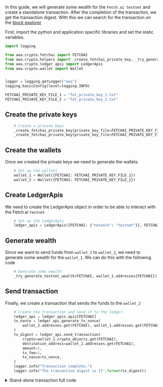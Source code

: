 In this guide, we will generate some wealth for the `Fetch.ai testnet` and create a standalone transaction. After the completion of the transaction,
we get the transaction digest. With this we can search for the transaction on the <a href='https://explore-testnet.fetch.ai'>block explorer</a>

First, import the python and application specific libraries and set the static variables.

``` python
import logging

from aea.crypto.fetchai import FETCHAI
from aea.crypto.helpers import _create_fetchai_private_key, _try_generate_testnet_wealth
from aea.crypto.ledger_apis import LedgerApis
from aea.crypto.wallet import Wallet


logger = logging.getLogger("aea")
logging.basicConfig(level=logging.INFO)

FETCHAI_PRIVATE_KEY_FILE_1 = "fet_private_key_1.txt"
FETCHAI_PRIVATE_KEY_FILE_2 = "fet_private_key_2.txt"
```

## Create the private keys

``` python
    # Create a private keys
    _create_fetchai_private_key(private_key_file=FETCHAI_PRIVATE_KEY_FILE_1)
    _create_fetchai_private_key(private_key_file=FETCHAI_PRIVATE_KEY_FILE_2)
```

## Create the wallets

Once we created the private keys we need to generate the wallets.

``` python
    # Set up the wallets
    wallet_1 = Wallet({FETCHAI: FETCHAI_PRIVATE_KEY_FILE_1})
    wallet_2 = Wallet({FETCHAI: FETCHAI_PRIVATE_KEY_FILE_2})
```

## Create LedgerApis

We need to create the LedgerApis object in order to be able to interact with the Fetch.ai `testnet`
``` python
    # Set up the LedgerApis
    ledger_apis = LedgerApis({FETCHAI: {"network": "testnet"}}, FETCHAI)
```

## Generate wealth

Since we want to send funds from `wallet_1` to `wallet_2`, we need to generate some wealth for the `wallet_1`. We can
do this with the following code
``` python
    # Generate some wealth
    _try_generate_testnet_wealth(FETCHAI, wallet_1.addresses[FETCHAI])
```

## Send transaction

Finally, we create a transaction that sends the funds to the `wallet_2`

``` python
    # Create the transaction and send it to the ledger.
    ledger_api = ledger_apis.apis[FETCHAI]
    tx_nonce = ledger_api.generate_tx_nonce(
        wallet_2.addresses.get(FETCHAI), wallet_1.addresses.get(FETCHAI)
    )
    tx_digest = ledger_api.send_transaction(
        crypto=wallet_1.crypto_objects.get(FETCHAI),
        destination_address=wallet_2.addresses.get(FETCHAI),
        amount=1,
        tx_fee=1,
        tx_nonce=tx_nonce,
    )
    logger.info("Transaction complete.")
    logger.info("The transaction digest is {}".format(tx_digest))
```

<details><summary>Stand-alone transaction full code</summary>

``` python
import logging

from aea.crypto.fetchai import FETCHAI
from aea.crypto.helpers import _create_fetchai_private_key, _try_generate_testnet_wealth
from aea.crypto.ledger_apis import LedgerApis
from aea.crypto.wallet import Wallet


logger = logging.getLogger("aea")
logging.basicConfig(level=logging.INFO)

FETCHAI_PRIVATE_KEY_FILE_1 = "fet_private_key_1.txt"
FETCHAI_PRIVATE_KEY_FILE_2 = "fet_private_key_2.txt"


def run():
    # Create a private keys
    _create_fetchai_private_key(private_key_file=FETCHAI_PRIVATE_KEY_FILE_1)
    _create_fetchai_private_key(private_key_file=FETCHAI_PRIVATE_KEY_FILE_2)

    # Set up the wallets
    wallet_1 = Wallet({FETCHAI: FETCHAI_PRIVATE_KEY_FILE_1})
    wallet_2 = Wallet({FETCHAI: FETCHAI_PRIVATE_KEY_FILE_2})

    # Set up the LedgerApis
    ledger_apis = LedgerApis({FETCHAI: {"network": "testnet"}}, FETCHAI)

    # Generate some wealth
    _try_generate_testnet_wealth(FETCHAI, wallet_1.addresses[FETCHAI])

    logger.info("Sending amount to {}".format(wallet_2.addresses.get(FETCHAI)))

    # Create the transaction and send it to the ledger.
    ledger_api = ledger_apis.apis[FETCHAI]
    tx_nonce = ledger_api.generate_tx_nonce(
        wallet_2.addresses.get(FETCHAI), wallet_1.addresses.get(FETCHAI)
    )
    tx_digest = ledger_api.send_transaction(
        crypto=wallet_1.crypto_objects.get(FETCHAI),
        destination_address=wallet_2.addresses.get(FETCHAI),
        amount=1,
        tx_fee=1,
        tx_nonce=tx_nonce,
    )
    logger.info("Transaction complete.")
    logger.info("The transaction digest is {}".format(tx_digest))


if __name__ == "__main__":
    run()
```
</details>
